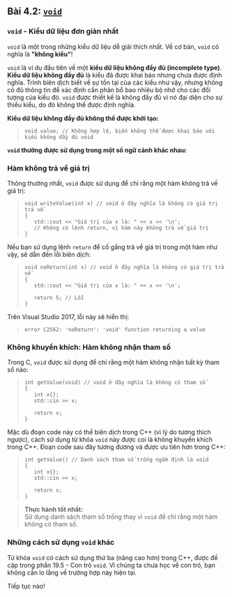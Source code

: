## **Bài 4.2: <u>`void`</u>** 

### **`void` - Kiểu dữ liệu đơn giản nhất**

`void` là một trong những kiểu dữ liệu dễ giải thích nhất. Về cơ bản, `void` có nghĩa là **"không kiểu"**!

`void` là ví dụ đầu tiên về một **kiểu dữ liệu không đầy đủ (incomplete type)**. **Kiểu dữ liệu không đầy đủ** là kiểu đã được khai báo nhưng chưa được định nghĩa. Trình biên dịch biết về sự tồn tại của các kiểu như vậy, nhưng không có đủ thông tin để xác định cần phân bổ bao nhiêu bộ nhớ cho các đối tượng của kiểu đó. `void` được thiết kế là không đầy đủ vì nó đại diện cho sự thiếu kiểu, do đó không thể được định nghĩa.

**Kiểu dữ liệu không đầy đủ không thể được khởi tạo:**
>```
>void value; // Không hợp lệ, biến không thể được khai báo với kiểu không đầy đủ void
>```

**`void` thường được sử dụng trong một số ngữ cảnh khác nhau:**

### **Hàm không trả về giá trị**

Thông thường nhất, `void` được sử dụng để chỉ rằng một hàm không trả về giá trị:

>```
>void writeValue(int x) // void ở đây nghĩa là không có giá trị trả về
>{
>    std::cout << "Giá trị của x là: " << x << '\n';
>    // Không có lệnh return, vì hàm này không trả về giá trị
>}
>```

Nếu bạn sử dụng lệnh `return` để cố gắng trả về giá trị trong một hàm như vậy, sẽ dẫn đến lỗi biên dịch:

>```
>void noReturn(int x) // void ở đây nghĩa là không có giá trị trả về
>{
>    std::cout << "Giá trị của x là: " << x << '\n';
>
>    return 5; // Lỗi
>}
>```

Trên Visual Studio 2017, lỗi này sẽ hiển thị:
>```
>error C2562: 'noReturn': 'void' function returning a value
>```

### **Không khuyến khích: Hàm không nhận tham số**

Trong C, `void` được sử dụng để chỉ rằng một hàm không nhận bất kỳ tham số nào:

>```
>int getValue(void) // void ở đây nghĩa là không có tham số
>{
>    int x{};
>    std::cin >> x;
>
>    return x;
>}
>```

Mặc dù đoạn code này có thể biên dịch trong C++ (vì lý do tương thích ngược), cách sử dụng từ khóa `void` này được coi là không khuyến khích trong C++. Đoạn code sau đây tương đương và được ưu tiên hơn trong C++:

>```
>int getValue() // Danh sách tham số trống ngầm định là void
>{
>    int x{};
>    std::cin >> x;
>
>    return x;
>}
>```

>**Thực hành tốt nhất:**<br>
>Sử dụng danh sách tham số trống thay vì `void` để chỉ rằng một hàm không có tham số.

### **Những cách sử dụng `void` khác**

Từ khóa `void` có cách sử dụng thứ ba (nâng cao hơn) trong C++, được đề cập trong phần 19.5 - Con trỏ `void`. Vì chúng ta chưa học về con trỏ, bạn không cần lo lắng về trường hợp này hiện tại.

Tiếp tục nào!
